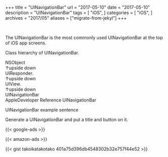 +++
title = "UINavigationBar"
url = "2017-05-10"
date = "2017-05-10"
description = "UINavigationBar"
tags = [
    "iOS",
]
categories = [
    "iOS",
]
archives = "2017/05"
aliases = ["migrate-from-jekyl"]
+++

<br>

The UINavigationBar is the most commonly used UINavigationBar at the top of iOS app screens.

Class hierarchy of UINavigationBar.

NSObject  
↑upside down  
UIResponder.  
↑upside down  
UIView.  
↑upside down  
UINavigationBar  
AppleDeveloper Reference UINavigationBar  



UINavigationBar example sentence

Generate a UINavigationBar and put a title and button on it.

<!-- Google Ads -->
{{< google-ads >}}

<!-- Amazon Ads -->
{{< amazon-ads >}}

{{< gist takoikatakotako 401a75d396db4548302b32e757f44e52 >}}
